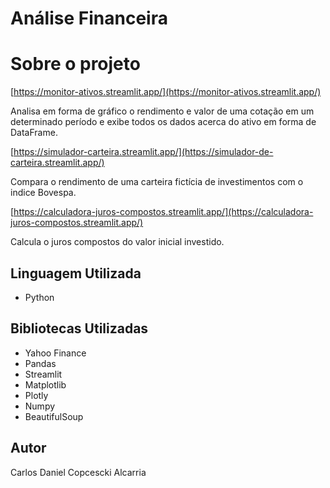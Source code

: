 # Análise Financeira

# Sobre o projeto

[https://monitor-ativos.streamlit.app/](https://monitor-ativos.streamlit.app/)

Analisa em forma de gráfico o rendimento e valor de uma cotação em um determinado período e exibe todos os dados acerca do ativo em forma de DataFrame.

[https://simulador-carteira.streamlit.app/](https://simulador-de-carteira.streamlit.app/)

Compara o rendimento de uma carteira fictícia de investimentos com o indice Bovespa.

[https://calculadora-juros-compostos.streamlit.app/](https://calculadora-juros-compostos.streamlit.app/)

Calcula o juros compostos do valor inicial investido.

## Linguagem Utilizada

- Python

## Bibliotecas Utilizadas

- Yahoo Finance
- Pandas
- Streamlit
- Matplotlib
- Plotly
- Numpy
- BeautifulSoup

## Autor

Carlos Daniel Copcescki Alcarria
